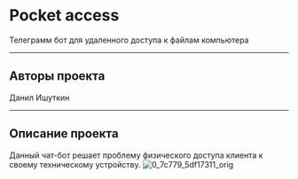 # Pocket access
Телеграмм бот для удаленного доступа к файлам компьютера 
***
## Авторы проекта
Данил Ишуткин
***
## Описание проекта
Данный чат-бот решает проблему физического доступа клиента к своему техническому устройству. 
![0_7c779_5df17311_orig](https://user-images.githubusercontent.com/102649017/203557820-eeb57a40-1cbc-4509-a205-9e6debed1aa7.jpg)
